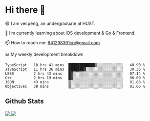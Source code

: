 
# Hi there 👋
😄 I am vecpeng, an undergraduate at HUST.

🌱 I’m currently learning about iOS development & Go & Frontend.

📫 How to reach me: 841298391cp@gmail.com

📊 My weekly development breakdown
<!--START_SECTION:waka-->

```text
TypeScript   18 hrs 41 mins  ████████████▒░░░░░░░░░░░░   48.90 %
JavaScript   11 hrs 36 mins  ███████▓░░░░░░░░░░░░░░░░░   30.36 %
LESS         2 hrs 43 mins   █▓░░░░░░░░░░░░░░░░░░░░░░░   07.14 %
C++          2 hrs 19 mins   █▓░░░░░░░░░░░░░░░░░░░░░░░   06.09 %
JSON         43 mins         ▒░░░░░░░░░░░░░░░░░░░░░░░░   01.88 %
ObjectiveC   38 mins         ▒░░░░░░░░░░░░░░░░░░░░░░░░   01.66 %
```

<!--END_SECTION:waka-->

## Github Stats
<a href="https://github.com/anuraghazra/github-readme-stats">
  <img align="center" src="https://github-readme-stats.vercel.app/api?username=vecpeng&count_private=true&hide=stars" />
</a>
<a href="https://github.com/anuraghazra/convoychat">
  <img align="center" src="https://github-readme-stats.vercel.app/api/top-langs/?username=vecpeng&layout=compact" />
</a>
